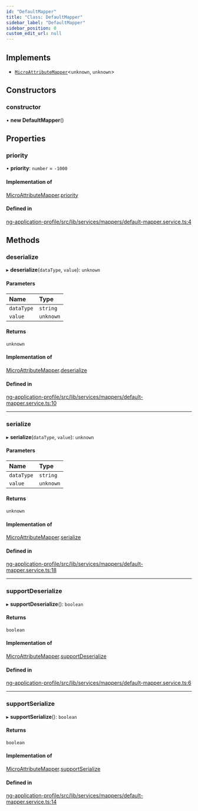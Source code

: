 ```yaml
---
id: "DefaultMapper"
title: "Class: DefaultMapper"
sidebar_label: "DefaultMapper"
sidebar_position: 0
custom_edit_url: null
---
```


## Implements

- [`MicroAttributeMapper`](../interfaces/MicroAttributeMapper)<`unknown`, `unknown`\>

## Constructors

### constructor

• **new DefaultMapper**()

## Properties

### priority

• **priority**: `number` = `-1000`

#### Implementation of

[MicroAttributeMapper](../interfaces/MicroAttributeMapper).[priority](../interfaces/MicroAttributeMapper#priority)

#### Defined in

[ng-application-profile/src/lib/services/mappers/default-mapper.service.ts:4](https://github.com/cognizone/ng-cognizone/blob/861cbad/libs/ng-application-profile/src/lib/services/mappers/default-mapper.service.ts#L4)

## Methods

### deserialize

▸ **deserialize**(`dataType`, `value`): `unknown`

#### Parameters

| Name | Type |
| :------ | :------ |
| `dataType` | `string` |
| `value` | `unknown` |

#### Returns

`unknown`

#### Implementation of

[MicroAttributeMapper](../interfaces/MicroAttributeMapper).[deserialize](../interfaces/MicroAttributeMapper#deserialize)

#### Defined in

[ng-application-profile/src/lib/services/mappers/default-mapper.service.ts:10](https://github.com/cognizone/ng-cognizone/blob/861cbad/libs/ng-application-profile/src/lib/services/mappers/default-mapper.service.ts#L10)

___

### serialize

▸ **serialize**(`dataType`, `value`): `unknown`

#### Parameters

| Name | Type |
| :------ | :------ |
| `dataType` | `string` |
| `value` | `unknown` |

#### Returns

`unknown`

#### Implementation of

[MicroAttributeMapper](../interfaces/MicroAttributeMapper).[serialize](../interfaces/MicroAttributeMapper#serialize)

#### Defined in

[ng-application-profile/src/lib/services/mappers/default-mapper.service.ts:18](https://github.com/cognizone/ng-cognizone/blob/861cbad/libs/ng-application-profile/src/lib/services/mappers/default-mapper.service.ts#L18)

___

### supportDeserialize

▸ **supportDeserialize**(): `boolean`

#### Returns

`boolean`

#### Implementation of

[MicroAttributeMapper](../interfaces/MicroAttributeMapper).[supportDeserialize](../interfaces/MicroAttributeMapper#supportdeserialize)

#### Defined in

[ng-application-profile/src/lib/services/mappers/default-mapper.service.ts:6](https://github.com/cognizone/ng-cognizone/blob/861cbad/libs/ng-application-profile/src/lib/services/mappers/default-mapper.service.ts#L6)

___

### supportSerialize

▸ **supportSerialize**(): `boolean`

#### Returns

`boolean`

#### Implementation of

[MicroAttributeMapper](../interfaces/MicroAttributeMapper).[supportSerialize](../interfaces/MicroAttributeMapper#supportserialize)

#### Defined in

[ng-application-profile/src/lib/services/mappers/default-mapper.service.ts:14](https://github.com/cognizone/ng-cognizone/blob/861cbad/libs/ng-application-profile/src/lib/services/mappers/default-mapper.service.ts#L14)

